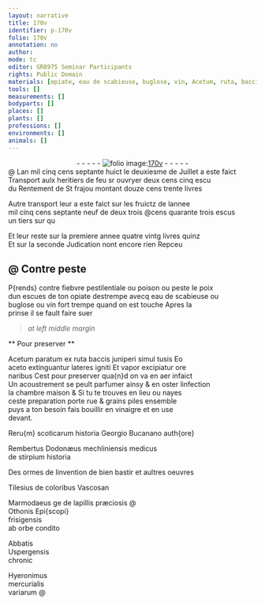 ```yaml
---
layout: narrative
title: 170v
identifier: p-170v
folio: 170v
annotation: no
author:
mode: tc
editor: GR8975 Seminar Participants
rights: Public Domain
materials: [opiate, eau de scabieuse, buglose, vin, Acetum, ruta, baccis juniperi, aceto, lateres, rue, grains, vinaigre]
tools: []
measurements: []
bodyparts: []
places: []
plants: []
professions: []
environments: []
animals: []
---
```


<div class="folio" align="center">- - - - - <a href="http://gallica.bnf.fr/ark:/12148/btv1b10500001g/f346.item" target="_blank"><img src="https://cu-mkp.github.io/2017-workshop-edition/assets/photo-icon.png" alt="folio image: " style="display:inline-block; margin-bottom:-3px;"/>170v</a> - - - - - </div>  
@ 
Lan mil cinq cens septante huict le deuxiesme de Juillet a este faict<br/> Transport aulx heritiers de feu sr ouvryer <span class="del">deux cens cinq escu</span><br/> du Rentement de St frajou montant douze cens trente livres
 
Autre transport leur a este faict sur les fruictz de lannee<br/> mil cinq cens septante neuf de <span class="del">deux</span> <span class="add">trois</span> @cens quarante trois escus<br/> un tiers <span class="del">sur qu</span>
 
Et leur reste sur la premiere annee quatre vintg livres quinz<br/> Et sur la seconde Judication nont encore rien Repceu
 
 
  

## @ Contre peste

 
P{rends} contre fiebvre pestilentiale ou poison ou peste le poix<br/> dun escues de ton <span class="m">opiate</span> destrempe avecq <span class="m">eau de scabieuse</span> ou<br/> <span class="m">buglose</span> ou <span class="m">vin</span> fort trempe quand on est touche Apres la<br/> prinse il se fault faire suer
 
 
> *at left middle margin*
> 
> 
>   

** Pour preserver **

 
<span class="m">Acetum</span> paratum ex <span class="m">ruta</span> <span class="m">baccis juniperi</span> simul tusis Eo<br/> <span class="m">aceto</span> extinguantur <span class="m">lateres</span> igniti Et vapor excipiatur ore <br/> naribus Cest pour preserver qua{n}d on va en aer infaict<br/> Un acoustrement se peult parfumer ainsy & <span class="add">en</span> oster linfection<br/> la chambre maison & Si tu te trouves en lieu ou nayes<br/> ceste preparation porte <span class="m">rue</span> & <span class="m">grains</span> piles ensemble<br/> puys a ton besoin fais bouillir en <span class="m">vinaigre</span> et en use<br/> devant.
 
Reru{m} scoticarum historia Georgio Bucanano auth{ore}
 
Rembertus Dodonæus mechliniensis medicus<br/> de stirpium historia
 
Des ormes de linvention de bien bastir et aultres oeuvres
 
Tilesius de coloribus Vascosan
 
Marmodaeus <span class="del">ge</span> de lapillis præciosis
@  
Othonis Epi{scopi}<br/> frisigensis<br/> ab orbe condito
  
Abbatis<br/> Uspergensis<br/> chronic
  
Hyeronimus<br/> mercurialis<br/> variarum
@ 
